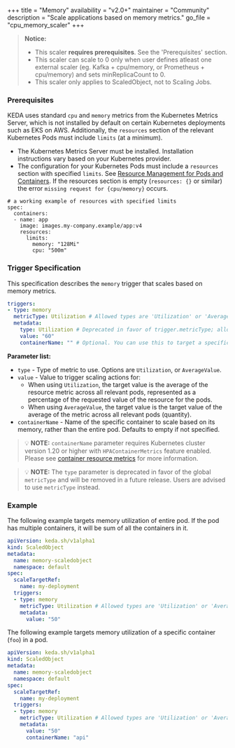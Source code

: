 +++
title = "Memory"
availability = "v2.0+"
maintainer = "Community"
description = "Scale applications based on memory metrics."
go_file = "cpu_memory_scaler"
+++

> **Notice:**
> - This scaler **requires prerequisites**. See the 'Prerequisites' section.
> - This scaler can scale to 0 only when user defines atleast one external scaler (eg. Kafka + cpu/memory, or Prometheus + cpu/memory) and sets minReplicaCount to 0.
> - This scaler only applies to ScaledObject, not to Scaling Jobs.

### Prerequisites

KEDA uses standard `cpu` and `memory` metrics from the Kubernetes Metrics Server, which is not installed by default on certain Kubernetes deployments such as EKS on AWS. Additionally, the `resources` section of the relevant Kubernetes Pods must include `limits` (at a minimum).

- The Kubernetes Metrics Server must be installed. Installation instructions vary based on your Kubernetes provider.
- The configuration for your Kubernetes Pods must include a `resources` section with specified `limits`. See [Resource Management for Pods and Containers](https://kubernetes.io/docs/concepts/configuration/manage-resources-containers/). If the resources section is empty (`resources: {}` or similar) the error `missing request for {cpu/memory}` occurs.

```
# a working example of resources with specified limits
spec:
  containers:
  - name: app
    image: images.my-company.example/app:v4
    resources:
      limits:
        memory: "128Mi"
        cpu: "500m"
```

### Trigger Specification

This specification describes the `memory` trigger that scales based on memory metrics.

```yaml
triggers:
- type: memory
  metricType: Utilization # Allowed types are 'Utilization' or 'AverageValue'
  metadata:
    type: Utilization # Deprecated in favor of trigger.metricType; allowed types are 'Utilization' or 'AverageValue'
    value: "60"
    containerName: "" # Optional. You can use this to target a specific container in a pod
```

**Parameter list:**

- `type` - Type of metric to use. Options are `Utilization`, or `AverageValue`.
- `value` - Value to trigger scaling actions for:
	- When using `Utilization`, the target value is the average of the resource metric across all relevant pods, represented as a percentage of the requested value of the resource for the pods.
	- When using `AverageValue`, the target value is the target value of the average of the metric across all relevant pods (quantity).
- `containerName` - Name of the specific container to scale based on its memory, rather than the entire pod. Defaults to empty if not specified.

> 💡 **NOTE:** `containerName` parameter requires Kubernetes cluster version 1.20 or higher with `HPAContainerMetrics` feature enabled. Please see [container resource metrics](https://kubernetes.io/docs/tasks/run-application/horizontal-pod-autoscale/#container-resource-metrics) for more information.

> 💡 **NOTE:** The `type` parameter is deprecated in favor of the global `metricType` and will be removed in a future release. Users are advised to use `metricType` instead.

### Example

The following example targets memory utilization of entire pod. If the pod has multiple containers, it will be sum of all the containers in it.

```yaml
apiVersion: keda.sh/v1alpha1
kind: ScaledObject
metadata:
  name: memory-scaledobject
  namespace: default
spec:
  scaleTargetRef:
    name: my-deployment
  triggers:
  - type: memory
    metricType: Utilization # Allowed types are 'Utilization' or 'AverageValue'
    metadata:
      value: "50"
```

The following example targets memory utilization of a specific container (`foo`) in a pod.

```yaml
apiVersion: keda.sh/v1alpha1
kind: ScaledObject
metadata:
  name: memory-scaledobject
  namespace: default
spec:
  scaleTargetRef:
    name: my-deployment
  triggers:
  - type: memory
    metricType: Utilization # Allowed types are 'Utilization' or 'AverageValue'
    metadata:
      value: "50"
      containerName: "api"
```
